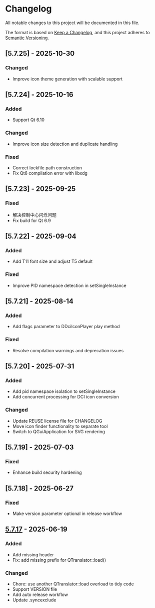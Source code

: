 # Changelog

All notable changes to this project will be documented in this file.

The format is based on [Keep a Changelog](https://keepachangelog.com/en/1.0.0/),
and this project adheres to [Semantic Versioning](https://semver.org/spec/v2.0.0.html).

## [5.7.25] - 2025-10-30

### Changed

- Improve icon theme generation with scalable support

## [5.7.24] - 2025-10-16

### Added

- Support Qt 6.10

### Changed

- Improve icon size detection and duplicate handling

### Fixed

- Correct lockfile path construction
- Fix Qt6 compilation error with libxdg

## [5.7.23] - 2025-09-25

### Fixed

- 解决控制中心闪烁问题
- Fix build for Qt 6.9

## [5.7.22] - 2025-09-04

### Added

- Add T11 font size and adjust T5 default

### Fixed

- Improve PID namespace detection in setSingleInstance

## [5.7.21] - 2025-08-14

### Added

- Add flags parameter to DDciIconPlayer play method

### Fixed

- Resolve compilation warnings and deprecation issues

## [5.7.20] - 2025-07-31

### Added

- Add pid namespace isolation to setSingleInstance
- Add concurrent processing for DCI icon conversion

### Changed

- Update REUSE license file for CHANGELOG
- Move icon finder functionality to separate tool
- Switch to QGuiApplication for SVG rendering

## [5.7.19] - 2025-07-03

### Fixed

- Enhance build security hardening

## [5.7.18] - 2025-06-27

### Fixed

- Make version parameter optional in release workflow

## [5.7.17] - 2025-06-19

### Added

- Add missing header
- Fix: add missing prefix for QTranslator::load()

### Changed

- Chore: use another QTranslator::load overload to tidy code
- Support VERSION file
- Add auto release workflow
- Update .syncexclude

[5.7.17]: https://github.com/linuxdeepin/dtkgui/compare/5.7.16..5.7.17

<!-- generated by git-cliff -->
